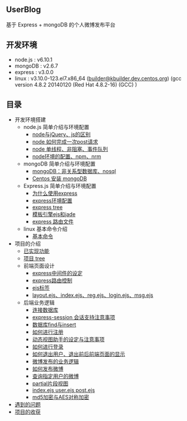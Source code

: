 ## UserBlog

基于 Express + mongoDB 的个人微博发布平台

## 开发环境
  - node.js : v6.10.1
  - mongoDB : v2.6.7
  - express : v3.0.0
  - linux   : v3.10.0-123.el7.x86_64 (builder@kbuilder.dev.centos.org) (gcc version 4.8.2 20140120 (Red Hat 4.8.2-16) (GCC) )    
  
## 目录

* 开发环境搭建 
    * node.js 简单介绍与环境配置
      * [node与jQuery、js的区别](https://github.com/dirkhe1051931999/UserBlog/blob/master/introduce/node%E4%B8%8EjQuery%E3%80%81js%E7%9A%84%E5%8C%BA%E5%88%AB.md)
      * [node 如何完成一次post请求](https://github.com/dirkhe1051931999/UserBlog/blob/master/introduce/node%20%E5%A6%82%E4%BD%95%E5%AE%8C%E6%88%90%E4%B8%80%E6%AC%A1post%E8%AF%B7%E6%B1%82.md)
      * [node 单线程、非阻塞、事件队列](https://github.com/dirkhe1051931999/UserBlog/blob/master/introduce/node%20%E5%8D%95%E7%BA%BF%E7%A8%8B%E3%80%81%E9%9D%9E%E9%98%BB%E5%A1%9E%E3%80%81%E4%BA%8B%E4%BB%B6%E9%98%9F%E5%88%97.md)
      * [node环境的配置、npm、nrm](https://github.com/dirkhe1051931999/UserBlog/blob/master/introduce/node%E7%8E%AF%E5%A2%83%E7%9A%84%E9%85%8D%E7%BD%AE%E3%80%81npm%E3%80%81nrm.md)
    * mongoDB 简单介绍与环境配置
      * [mongoDB：非关系型数据库、nosql](https://github.com/dirkhe1051931999/UserBlog/blob/master/introduce/mongoDB%EF%BC%9A%E9%9D%9E%E5%85%B3%E7%B3%BB%E5%9E%8B%E6%95%B0%E6%8D%AE%E5%BA%93%E3%80%81nosql.md)
      * [Centos 安装 mongoDB](https://github.com/dirkhe1051931999/UserBlog/blob/master/introduce/Centos%20%E5%AE%89%E8%A3%85%20mongoDB.md)
    * Express.js 简单介绍与环境配置
      * [为什么使用express](https://github.com/dirkhe1051931999/UserBlog/blob/master/introduce/%E4%B8%BA%E4%BB%80%E4%B9%88%E4%BD%BF%E7%94%A8express.md)
      * [express环境配置](https://github.com/dirkhe1051931999/UserBlog/blob/master/introduce/express%E7%8E%AF%E5%A2%83%E9%85%8D%E7%BD%AE.md)
      * [express tree](https://github.com/dirkhe1051931999/UserBlog/blob/master/introduce/express%20tree.md)
      * [模板引擎ejs和jade](https://github.com/dirkhe1051931999/UserBlog/blob/master/introduce/%E6%A8%A1%E6%9D%BF%E5%BC%95%E6%93%8Eejs%E5%92%8Cjade.md)
      * [express 路由文件](https://github.com/dirkhe1051931999/UserBlog/blob/master/introduce/express%20%E8%B7%AF%E7%94%B1.md)
    * linux 基本命令介绍
      * [基本命令](https://github.com/dirkhe1051931999/UserBlog/blob/master/introduce/%E5%9F%BA%E6%9C%AC%E5%91%BD%E4%BB%A4.md)
 * 项目的介绍
    * [已实现功能](https://github.com/dirkhe1051931999/UserBlog/blob/master/introduce/%E5%B7%B2%E5%AE%9E%E7%8E%B0%E5%8A%9F%E8%83%BD.md)
    * [项目 tree](https://github.com/dirkhe1051931999/UserBlog/blob/master/introduce/%E9%A1%B9%E7%9B%AE%20tree.md)
    * 前端页面设计
      * [express中间件的设定](https://github.com/dirkhe1051931999/UserBlog/blob/master/introduce/express%E4%B8%AD%E9%97%B4%E4%BB%B6%E7%9A%84%E8%AE%BE%E5%AE%9A.md)
      * [express路由控制](https://github.com/dirkhe1051931999/UserBlog/blob/master/introduce/express%E8%B7%AF%E7%94%B1%E6%8E%A7%E5%88%B6.md)
      * [ejs标签](https://github.com/dirkhe1051931999/UserBlog/blob/master/introduce/ejs%E6%A0%87%E7%AD%BE.md)
      * [layout.ejs、index.ejs、reg.ejs、login.ejs、msg.ejs](https://github.com/dirkhe1051931999/UserBlog/blob/master/introduce/layout.ejs%E3%80%81index.ejs%E3%80%81reg.ejs%E3%80%81login.ejs%E3%80%81msg.ejs.md)
    * 后端业务逻辑
      * [连接数据库](https://github.com/dirkhe1051931999/UserBlog/blob/master/introduce/%E8%BF%9E%E6%8E%A5%E6%95%B0%E6%8D%AE%E5%BA%93.md)
      * [express-session 会话支持注意事项](https://github.com/dirkhe1051931999/UserBlog/blob/master/introduce/express-session%20%E4%BC%9A%E8%AF%9D%E6%94%AF%E6%8C%81%E6%B3%A8%E6%84%8F%E4%BA%8B%E9%A1%B9.md)
      * [数据库find与insert](https://github.com/dirkhe1051931999/UserBlog/blob/master/introduce/%E6%95%B0%E6%8D%AE%E5%BA%93find%E4%B8%8Einsert.md)
      * [如何进行注册](https://github.com/dirkhe1051931999/UserBlog/blob/master/introduce/%E5%A6%82%E4%BD%95%E8%BF%9B%E8%A1%8C%E6%B3%A8%E5%86%8C.md)
      * [动态视图助手的设定与注意事项](https://github.com/dirkhe1051931999/UserBlog/blob/master/introduce/%E5%8A%A8%E6%80%81%E8%A7%86%E5%9B%BE%E5%8A%A9%E6%89%8B%E7%9A%84%E8%AE%BE%E5%AE%9A%E4%B8%8E%E6%B3%A8%E6%84%8F%E4%BA%8B%E9%A1%B9.md)
      * [如何进行登录](https://github.com/dirkhe1051931999/UserBlog/blob/master/introduce/%E5%A6%82%E4%BD%95%E8%BF%9B%E8%A1%8C%E7%99%BB%E5%BD%95.md)
      * [如何退出用户、退出前后前端页面的显示](https://github.com/dirkhe1051931999/UserBlog/blob/master/introduce/%E5%A6%82%E4%BD%95%E9%80%80%E5%87%BA%E7%94%A8%E6%88%B7%E3%80%81%E9%80%80%E5%87%BA%E5%89%8D%E5%90%8E%E5%89%8D%E7%AB%AF%E9%A1%B5%E9%9D%A2%E7%9A%84%E6%98%BE%E7%A4%BA.md)
      * [微博发布的业务逻辑](https://github.com/dirkhe1051931999/UserBlog/blob/master/introduce/%E5%BE%AE%E5%8D%9A%E5%8F%91%E5%B8%83%E7%9A%84%E4%B8%9A%E5%8A%A1%E9%80%BB%E8%BE%91.md)
      * [如何发布微博](https://github.com/dirkhe1051931999/UserBlog/blob/master/introduce/%E5%A6%82%E4%BD%95%E5%8F%91%E5%B8%83%E5%BE%AE%E5%8D%9A.md)
      * [查询指定用户的微博](https://github.com/dirkhe1051931999/UserBlog/blob/master/introduce/%E6%9F%A5%E8%AF%A2%E6%8C%87%E5%AE%9A%E7%94%A8%E6%88%B7%E7%9A%84%E5%BE%AE%E5%8D%9A.md)
      * [partial片段视图](https://github.com/dirkhe1051931999/UserBlog/blob/master/introduce/partial%E7%89%87%E6%AE%B5%E8%A7%86%E5%9B%BE.md)
      * [index.ejs user.ejs post.ejs](https://github.com/dirkhe1051931999/UserBlog/blob/master/introduce/index.ejs%20user.ejs%20post.ejs.md)
      * [md5加密与AES对称加密](https://github.com/dirkhe1051931999/UserBlog/blob/master/introduce/md5%E5%8A%A0%E5%AF%86%E4%B8%8EAES%E5%AF%B9%E7%A7%B0%E5%8A%A0%E5%AF%86.md)
  * [遇到的问题](https://github.com/dirkhe1051931999/UserBlog/blob/master/introduce/%E9%81%87%E5%88%B0%E7%9A%84%E9%97%AE%E9%A2%98.md)
  * [项目的收获](https://github.com/dirkhe1051931999/UserBlog/blob/master/introduce/%E9%A1%B9%E7%9B%AE%E7%9A%84%E6%94%B6%E8%8E%B7.md)
    

